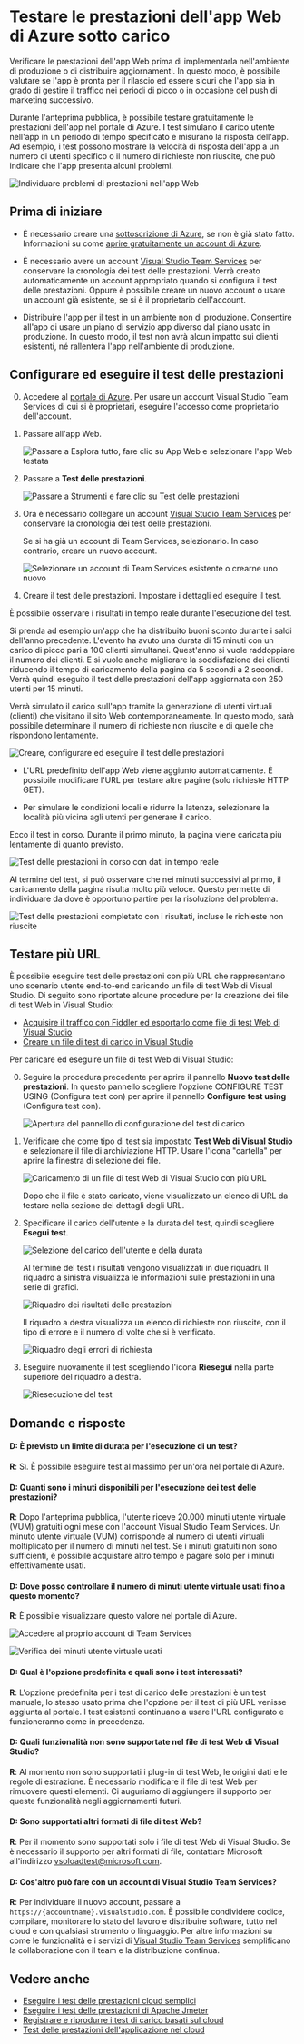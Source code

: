<properties
   pageTitle="Testare le prestazioni dell'app Web di Azure | Microsoft Azure"
   description="Eseguire test delle prestazioni dell'app Web di Azure per valutare come l'app gestisce il carico utente. Misurare i tempi di risposta e individuare gli errori che potrebbero indicare un problema."
   services="app-service\web"
   documentationCenter=""
   authors="ecfan"
   manager="douge"
   editor="jimbe"/>

<tags
   ms.service="app-service-web"
   ms.workload="web"
   ms.tgt_pltfrm="na"
   ms.devlang="na"
   ms.topic="article"
   ms.date="05/25/2016"
   ms.author="estfan; manasma; ahomer"/>

# Testare le prestazioni dell'app Web di Azure sotto carico

Verificare le prestazioni dell'app Web prima di implementarla nell'ambiente di produzione o di distribuire aggiornamenti. In questo modo, è possibile valutare se l'app è pronta per il rilascio ed essere sicuri che l'app sia in grado di gestire il traffico nei periodi di picco o in occasione del push di marketing successivo.

Durante l'anteprima pubblica, è possibile testare gratuitamente le prestazioni dell'app nel portale di Azure. I test simulano il carico utente nell'app in un periodo di tempo specificato e misurano la risposta dell'app. Ad esempio, i test possono mostrare la velocità di risposta dell'app a un numero di utenti specifico o il numero di richieste non riuscite, che può indicare che l'app presenta alcuni problemi.

![Individuare problemi di prestazioni nell'app Web](./media/app-service-web-app-performance-test/azure-np-perf-test-overview.png)

## Prima di iniziare

* È necessario creare una [sottoscrizione di Azure](https://account.windowsazure.com/subscriptions), se non è già stato fatto. Informazioni su come [aprire gratuitamente un account di Azure](https://azure.microsoft.com/pricing/free-trial/?WT.mc_id=A261C142F).

* È necessario avere un account [Visual Studio Team Services](https://www.visualstudio.com/products/what-is-visual-studio-online-vs) per conservare la cronologia dei test delle prestazioni. Verrà creato automaticamente un account appropriato quando si configura il test delle prestazioni. Oppure è possibile creare un nuovo account o usare un account già esistente, se si è il proprietario dell'account.

* Distribuire l'app per il test in un ambiente non di produzione. Consentire all'app di usare un piano di servizio app diverso dal piano usato in produzione. In questo modo, il test non avrà alcun impatto sui clienti esistenti, né rallenterà l'app nell'ambiente di produzione.

## Configurare ed eseguire il test delle prestazioni

0.  Accedere al [portale di Azure](https://portal.azure.com). Per usare un account Visual Studio Team Services di cui si è proprietari, eseguire l'accesso come proprietario dell'account.

0.  Passare all'app Web.

    ![Passare a Esplora tutto, fare clic su App Web e selezionare l'app Web testata](./media/app-service-web-app-performance-test/azure-np-web-apps.png)

0.  Passare a **Test delle prestazioni**.

    ![Passare a Strumenti e fare clic su Test delle prestazioni](./media/app-service-web-app-performance-test/azure-np-web-app-details-tools-expanded.png)
 
0. Ora è necessario collegare un account [Visual Studio Team Services](https://www.visualstudio.com/products/what-is-visual-studio-online-vs) per conservare la cronologia dei test delle prestazioni.

    Se si ha già un account di Team Services, selezionarlo. In caso contrario, creare un nuovo account.

    ![Selezionare un account di Team Services esistente o crearne uno nuovo](./media/app-service-web-app-performance-test/azure-np-no-vso-account.png)

0.  Creare il test delle prestazioni. Impostare i dettagli ed eseguire il test.

È possibile osservare i risultati in tempo reale durante l'esecuzione del test.

Si prenda ad esempio un'app che ha distribuito buoni sconto durante i saldi dell'anno precedente. L'evento ha avuto una durata di 15 minuti con un carico di picco pari a 100 clienti simultanei. Quest'anno si vuole raddoppiare il numero dei clienti. E si vuole anche migliorare la soddisfazione dei clienti riducendo il tempo di caricamento della pagina da 5 secondi a 2 secondi. Verrà quindi eseguito il test delle prestazioni dell'app aggiornata con 250 utenti per 15 minuti.

Verrà simulato il carico sull'app tramite la generazione di utenti virtuali (clienti) che visitano il sito Web contemporaneamente. In questo modo, sarà possibile determinare il numero di richieste non riuscite e di quelle che rispondono lentamente.

  ![Creare, configurare ed eseguire il test delle prestazioni](./media/app-service-web-app-performance-test/azure-np-new-performance-test.png)

   *  L'URL predefinito dell'app Web viene aggiunto automaticamente. È possibile modificare l'URL per testare altre pagine (solo richieste HTTP GET).

   *  Per simulare le condizioni locali e ridurre la latenza, selezionare la località più vicina agli utenti per generare il carico.

  Ecco il test in corso. Durante il primo minuto, la pagina viene caricata più lentamente di quanto previsto.

  ![Test delle prestazioni in corso con dati in tempo reale](./media/app-service-web-app-performance-test/azure-np-running-perf-test.png)

  Al termine del test, si può osservare che nei minuti successivi al primo, il caricamento della pagina risulta molto più veloce. Questo permette di individuare da dove è opportuno partire per la risoluzione del problema.

  ![Test delle prestazioni completato con i risultati, incluse le richieste non riuscite](./media/app-service-web-app-performance-test/azure-np-perf-test-done.png)

## Testare più URL

È possibile eseguire test delle prestazioni con più URL che rappresentano uno scenario utente end-to-end caricando un file di test Web di Visual Studio. Di seguito sono riportate alcune procedure per la creazione dei file di test Web in Visual Studio:

* [Acquisire il traffico con Fiddler ed esportarlo come file di test Web di Visual Studio](http://docs.telerik.com/fiddler/Save-And-Load-Traffic/Tasks/VSWebTest)
* [Creare un file di test di carico in Visual Studio](https://www.visualstudio.com/docs/test/performance-testing/run-performance-tests-app-before-release)

Per caricare ed eseguire un file di test Web di Visual Studio:
 
0. Seguire la procedura precedente per aprire il pannello **Nuovo test delle prestazioni**. In questo pannello scegliere l'opzione CONFIGURE TEST USING (Configura test con) per aprire il pannello **Configure test using** (Configura test con).  

    ![Apertura del pannello di configurazione del test di carico](./media/app-service-web-app-performance-test/multiple-01-authoring-blade.png)

0. Verificare che come tipo di test sia impostato **Test Web di Visual Studio** e selezionare il file di archiviazione HTTP. Usare l'icona "cartella" per aprire la finestra di selezione dei file.

    ![Caricamento di un file di test Web di Visual Studio con più URL](./media/app-service-web-app-performance-test/multiple-01-authoring-blade2.png)

    Dopo che il file è stato caricato, viene visualizzato un elenco di URL da testare nella sezione dei dettagli degli URL.
 
0. Specificare il carico dell'utente e la durata del test, quindi scegliere **Esegui test**.

    ![Selezione del carico dell'utente e della durata](./media/app-service-web-app-performance-test/multiple-01-authoring-blade3.png)

    Al termine del test i risultati vengono visualizzati in due riquadri. Il riquadro a sinistra visualizza le informazioni sulle prestazioni in una serie di grafici.

    ![Riquadro dei risultati delle prestazioni](./media/app-service-web-app-performance-test/multiple-01a-results.png)

    Il riquadro a destra visualizza un elenco di richieste non riuscite, con il tipo di errore e il numero di volte che si è verificato.

    ![Riquadro degli errori di richiesta](./media/app-service-web-app-performance-test/multiple-01b-results.png)

0. Eseguire nuovamente il test scegliendo l'icona **Riesegui** nella parte superiore del riquadro a destra.

    ![Riesecuzione del test](./media/app-service-web-app-performance-test/multiple-rerun-test.png)

##  Domande e risposte

#### D: È previsto un limite di durata per l'esecuzione di un test? 

**R**: Sì. È possibile eseguire test al massimo per un'ora nel portale di Azure.

#### D: Quanti sono i minuti disponibili per l'esecuzione dei test delle prestazioni? 

**R**: Dopo l'anteprima pubblica, l'utente riceve 20.000 minuti utente virtuale (VUM) gratuiti ogni mese con l'account Visual Studio Team Services. Un minuto utente virtuale (VUM) corrisponde al numero di utenti virtuali moltiplicato per il numero di minuti nel test. Se i minuti gratuiti non sono sufficienti, è possibile acquistare altro tempo e pagare solo per i minuti effettivamente usati.

#### D: Dove posso controllare il numero di minuti utente virtuale usati fino a questo momento?

**R**: È possibile visualizzare questo valore nel portale di Azure.

![Accedere al proprio account di Team Services](./media/app-service-web-app-performance-test/azure-np-vso-accounts.png)

![Verifica dei minuti utente virtuale usati](./media/app-service-web-app-performance-test/azure-np-vso-accounts-vum-summary.png)

#### D: Qual è l'opzione predefinita e quali sono i test interessati?

**R**: L'opzione predefinita per i test di carico delle prestazioni è un test manuale, lo stesso usato prima che l'opzione per il test di più URL venisse aggiunta al portale. I test esistenti continuano a usare l'URL configurato e funzioneranno come in precedenza.

#### D: Quali funzionalità non sono supportate nel file di test Web di Visual Studio?

**R**: Al momento non sono supportati i plug-in di test Web, le origini dati e le regole di estrazione. È necessario modificare il file di test Web per rimuovere questi elementi. Ci auguriamo di aggiungere il supporto per queste funzionalità negli aggiornamenti futuri.

#### D: Sono supportati altri formati di file di test Web?
  
**R**: Per il momento sono supportati solo i file di test Web di Visual Studio. Se è necessario il supporto per altri formati di file, contattare Microsoft all'indirizzo [vsoloadtest@microsoft.com](mailto:vsoloadtest@microsoft.com).

#### D: Cos'altro può fare con un account di Visual Studio Team Services?

**R**: Per individuare il nuovo account, passare a ```https://{accountname}.visualstudio.com```. È possibile condividere codice, compilare, monitorare lo stato del lavoro e distribuire software, tutto nel cloud e con qualsiasi strumento o linguaggio. Per altre informazioni su come le funzionalità e i servizi di [Visual Studio Team Services](https://www.visualstudio.com/products/what-is-visual-studio-online-vs) semplificano la collaborazione con il team e la distribuzione continua.

## Vedere anche

* [Eseguire i test delle prestazioni cloud semplici](https://www.visualstudio.com/docs/test/performance-testing/getting-started/get-started-simple-cloud-load-test)
* [Eseguire i test delle prestazioni di Apache Jmeter](https://www.visualstudio.com/docs/test/performance-testing/getting-started/get-started-jmeter-test)
* [Registrare e riprodurre i test di carico basati sul cloud](https://www.visualstudio.com/docs/test/performance-testing/getting-started/record-and-replay-cloud-load-tests)
* [Test delle prestazioni dell'applicazione nel cloud](https://www.visualstudio.com/docs/test/performance-testing/getting-started/getting-started-with-performance-testing)

<!---HONumber=AcomDC_0525_2016-->